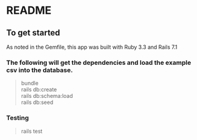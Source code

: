 # README

## To get started
As noted in the Gemfile, this app was built with Ruby 3.3 and Rails 7.1

### The following will get the dependencies and load the example csv into the database.

> bundle  
> rails db:create  
> rails db:schema:load  
> rails db:seed  

### Testing
> rails test
